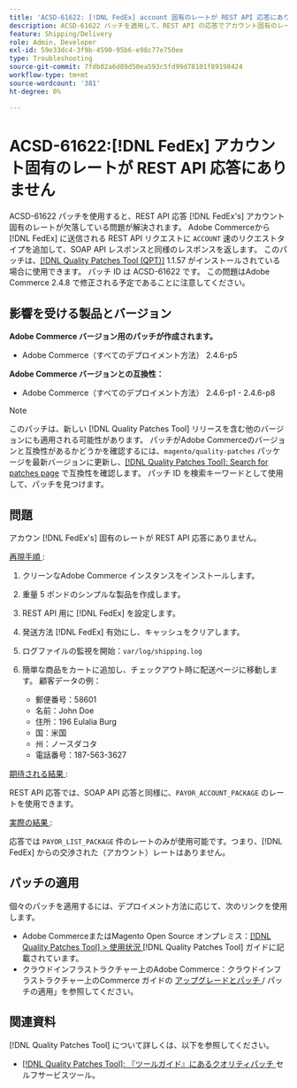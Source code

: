 ```yaml
---
title: 'ACSD-61622: [!DNL FedEx] account 固有のレートが REST API 応答にありません'
description: ACSD-61622 パッチを適用して、REST API の応答でアカウント固有のレートが欠落しているAdobe Commerceの問題を修正してくださ  [!DNL FedEx] 。
feature: Shipping/Delivery
role: Admin, Developer
exl-id: 59e33dc4-3f9b-4590-95b6-e98c77e750ee
type: Troubleshooting
source-git-commit: 7fdb02a6d89d50ea593c5fd99d78101f89198424
workflow-type: tm+mt
source-wordcount: '381'
ht-degree: 0%

---
```


# ACSD-61622:[!DNL FedEx] アカウント固有のレートが REST API 応答にありません

ACSD-61622 パッチを使用すると、REST API 応答 [!DNL FedEx's] アカウント固有のレートが欠落している問題が解決されます。 Adobe Commerceから [!DNL FedEx] に送信される REST API リクエストに `ACCOUNT` 速のリクエストタイプを追加して、SOAP API レスポンスと同様のレスポンスを返します。 このパッチは、[[!DNL Quality Patches Tool (QPT)]](/help/tools/quality-patches-tool/quality-patches-tool-to-self-serve-quality-patches.md) 1.1.57 がインストールされている場合に使用できます。 パッチ ID は ACSD-61622 です。 この問題はAdobe Commerce 2.4.8 で修正される予定であることに注意してください。

## 影響を受ける製品とバージョン

**Adobe Commerce バージョン用のパッチが作成されます。**

* Adobe Commerce（すべてのデプロイメント方法） 2.4.6-p5

**Adobe Commerce バージョンとの互換性：**

* Adobe Commerce（すべてのデプロイメント方法） 2.4.6-p1 - 2.4.6-p8

>[!NOTE]
>
>このパッチは、新しい [!DNL Quality Patches Tool] リリースを含む他のバージョンにも適用される可能性があります。 パッチがAdobe Commerceのバージョンと互換性があるかどうかを確認するには、`magento/quality-patches` パッケージを最新バージョンに更新し、[[!DNL Quality Patches Tool]: Search for patches page](https://experienceleague.adobe.com/tools/commerce-quality-patches/index.html) で互換性を確認します。 パッチ ID を検索キーワードとして使用して、パッチを見つけます。

## 問題

アカウン [!DNL FedEx's] 固有のレートが REST API 応答にありません。

<u> 再現手順 </u>:

1. クリーンなAdobe Commerce インスタンスをインストールします。
1. 重量 5 ポンドのシンプルな製品を作成します。
1. REST API 用に [!DNL FedEx] を設定します。
1. 発送方法 [!DNL FedEx] 有効にし、キャッシュをクリアします。
1. ログファイルの監視を開始：`var/log/shipping.log`
1. 簡単な商品をカートに追加し、チェックアウト時に配送ページに移動します。 顧客データの例：

   * 郵便番号：58601
   * 名前：John Doe
   * 住所：196 Eulalia Burg
   * 国：米国
   * 州：ノースダコタ
   * 電話番号：187-563-3627

<u> 期待される結果 </u>:

REST API 応答では、SOAP API 応答と同様に、`PAYOR_ACCOUNT_PACKAGE` のレートを使用できます。

<u> 実際の結果 </u>:

応答では `PAYOR_LIST_PACKAGE` 件のレートのみが使用可能です。つまり、[!DNL FedEx] からの交渉された（アカウント）レートはありません。

## パッチの適用

個々のパッチを適用するには、デプロイメント方法に応じて、次のリンクを使用します。

* Adobe CommerceまたはMagento Open Source オンプレミス：[[!DNL Quality Patches Tool] > 使用状況 ](/help/tools/quality-patches-tool/usage.md)[!DNL Quality Patches Tool] ガイドに記載されています。
* クラウドインフラストラクチャー上のAdobe Commerce：クラウドインフラストラクチャー上のCommerce ガイドの [ アップグレードとパッチ ](https://experienceleague.adobe.com/docs/commerce-cloud-service/user-guide/develop/upgrade/apply-patches.html)/ パッチの適用」を参照してください。

## 関連資料

[!DNL Quality Patches Tool] について詳しくは、以下を参照してください。

* [[!DNL Quality Patches Tool]: 『ツールガイド』にあるクオリティパッチ ](/help/tools/quality-patches-tool/quality-patches-tool-to-self-serve-quality-patches.md) セルフサービスツール。
